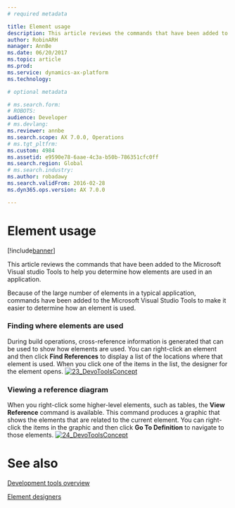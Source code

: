 ```yaml
---
# required metadata

title: Element usage
description: This article reviews the commands that have been added to the Microsoft Visual studio Tools to help you determine how elements are used in an application. 
author: RobinARH
manager: AnnBe
ms.date: 06/20/2017
ms.topic: article
ms.prod: 
ms.service: dynamics-ax-platform
ms.technology: 

# optional metadata

# ms.search.form: 
# ROBOTS: 
audience: Developer
# ms.devlang: 
ms.reviewer: annbe
ms.search.scope: AX 7.0.0, Operations
# ms.tgt_pltfrm: 
ms.custom: 4984
ms.assetid: e9590e78-6aae-4c3a-b50b-786351cfc0ff
ms.search.region: Global
# ms.search.industry: 
ms.author: robadawy
ms.search.validFrom: 2016-02-28
ms.dyn365.ops.version: AX 7.0.0

---
```


# Element usage

[!include[banner](../includes/banner.md)]


This article reviews the commands that have been added to the Microsoft Visual studio Tools to help you determine how elements are used in an application. 

Because of the large number of elements in a typical application, commands have been added to the Microsoft Visual Studio Tools to make it easier to determine how an element is used.

### Finding where elements are used

During build operations, cross-reference information is generated that can be used to show how elements are used. You can right-click an element and then click **Find References** to display a list of the locations where that element is used. When you click one of the items in the list, the designer for the element opens. [![23\_DevoToolsConcept](./media/23_devotoolsconcept.png)](./media/23_devotoolsconcept.png)

### Viewing a reference diagram

When you right-click some higher-level elements, such as tables, the **View Reference** command is available. This command produces a graphic that shows the elements that are related to the current element. You can right-click the items in the graphic and then click **Go To Definition** to navigate to those elements. [![24\_DevoToolsConcept](./media/24_devotoolsconcept.png)](./media/24_devotoolsconcept.png)

# See also

[Development tools overview](development-tools-overview.md)

[Element designers](element-designers.md)



